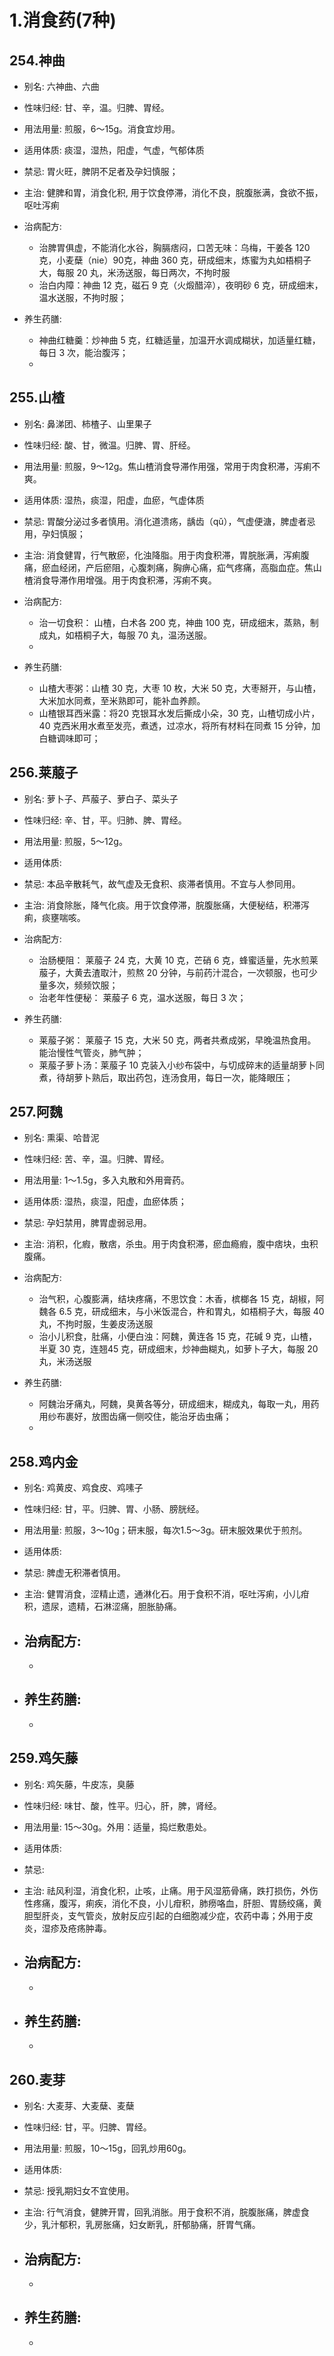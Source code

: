 
# 1.消食药(7种)


## 254.神曲

- 别名: 六神曲、六曲
- 性味归经: 甘、辛，温。归脾、胃经。
- 用法用量: 煎服，6～15g。消食宜炒用。
- 适用体质: 痰湿，湿热，阳虚，气虚，气郁体质
- 禁忌: 胃火旺，脾阴不足者及孕妇慎服；

- 主治: 健脾和胃，消食化积, 用于饮食停滞，消化不良，脘腹胀满，食欲不振，呕吐泻痢
- 治病配方: 
  - 治脾胃俱虚，不能消化水谷，胸膈痞闷，口苦无味：乌梅，干姜各 120 克，小麦蘖（nie）90克，神曲 360 克，研成细末，炼蜜为丸如梧桐子大，每服 20 丸，米汤送服，每日两次，不拘时服
  - 治白内障：神曲 12 克，磁石 9 克（火煅醋淬），夜明砂 6 克，研成细末，温水送服，不拘时服；
  
- 养生药膳: 
  - 神曲红糖羹：炒神曲 5 克，红糖适量，加温开水调成糊状，加适量红糖，每日 3 次，能治腹泻；
  - 

## 255.山楂

- 别名: 鼻涕团、柿楂子、山里果子
- 性味归经: 酸、甘，微温。归脾、胃、肝经。
- 用法用量: 煎服，9～12g。焦山楂消食导滞作用强，常用于肉食积滞，泻痢不爽。
- 适用体质: 湿热，痰湿，阳虚，血瘀，气虚体质
- 禁忌: 胃酸分泌过多者慎用。消化道溃疡，龋齿（qǔ），气虚便溏，脾虚者忌用，孕妇慎服；

- 主治: 消食健胃，行气散瘀，化浊降脂。用于肉食积滞，胃脘胀满，泻痢腹痛，瘀血经闭，产后瘀阻，心腹刺痛，胸痹心痛，疝气疼痛，高脂血症。焦山楂消食导滞作用增强。用于肉食积滞，泻痢不爽。
- 治病配方: 
  - 治一切食积： 山楂，白术各 200 克，神曲 100 克，研成细末，蒸熟，制成丸，如梧桐子大，每服 70 丸，温汤送服。
  - 
  
- 养生药膳: 
  - 山楂大枣粥：山楂 30 克，大枣 10 枚，大米 50 克，大枣掰开，与山楂，大米加水同煮，至米熟即可，能补血养颜。
  - 山楂银耳西米露：将20 克银耳水发后撕成小朵，30 克，山楂切成小片，40 克西米用水煮至发亮，煮透，过凉水，将所有材料在同煮 15 分钟，加白糖调味即可；


## 256.莱菔子

- 别名: 萝卜子、芦菔子、萝白子、菜头子
- 性味归经: 辛、甘，平。归肺、脾、胃经。
- 用法用量: 煎服，5～12g。
- 适用体质: 
- 禁忌: 本品辛散耗气，故气虚及无食积、痰滞者慎用。不宜与人参同用。

- 主治: 消食除胀，降气化痰。用于饮食停滞，脘腹胀痛，大便秘结，积滞泻痢，痰壅喘咳。
- 治病配方: 
  - 治肠梗阻： 莱菔子 24 克，大黄 10 克，芒硝 6 克，蜂蜜适量，先水煎莱菔子，大黄去渣取汁，煎熬 20 分钟，与前药汁混合，一次顿服，也可少量多次，频频饮服；
  - 治老年性便秘： 莱菔子 6 克，温水送服，每日 3 次；
  
- 养生药膳: 
  - 莱菔子粥： 莱菔子 15 克，大米 50 克，两者共煮成粥，早晚温热食用。能治慢性气管炎，肺气肿；
  - 莱菔子萝卜汤：莱菔子 10 克装入小纱布袋中，与切成碎末的适量胡萝卜同煮，待胡萝卜熟后，取出药包，连汤食用，每日一次，能降眼压；


## 257.阿魏

- 别名: 熏渠、哈昔泥
- 性味归经: 苦、辛，温。归脾、胃经。
- 用法用量: 1～1.5g，多入丸散和外用膏药。
- 适用体质: 湿热，痰湿，阳虚，血瘀体质；
- 禁忌: 孕妇禁用，脾胃虚弱忌用。

- 主治: 消积，化瘕，散痞，杀虫。用于肉食积滞，瘀血瘾瘕，腹中痞块，虫积腹痛。
- 治病配方: 
  - 治气积，心腹膨满，结块疼痛，不思饮食：木香，槟榔各 15 克，胡椒，阿魏各 6.5 克，研成细末，与小米饭混合，杵和胃丸，如梧桐子大，每服 40 丸，不拘时服，生姜皮汤送服
  - 治小儿积食，肚痛，小便白浊：阿魏，黄连各 15 克，花碱 9 克，山楂，半夏 30 克，连翘45 克，研成细末，炒神曲糊丸，如萝卜子大，每服 20丸，米汤送服
  
- 养生药膳: 
  - 阿魏治牙痛丸，阿魏，臭黄各等分，研成细末，糊成丸，每取一丸，用药用纱布裹好，放图齿痛一侧咬住，能治牙齿虫痛；
  - 

## 258.鸡内金

- 别名: 鸡黄皮、鸡食皮、鸡嗉子
- 性味归经: 甘，平。归脾、胃、小肠、膀胱经。
- 用法用量: 煎服，3～10g；研末服，每次1.5～3g。研末服效果优于煎剂。
- 适用体质: 
- 禁忌: 脾虚无积滞者慎用。

- 主治: 健胃消食，涩精止遗，通淋化石。用于食积不消，呕吐泻痢，小儿疳积，遗尿，遗精，石淋涩痛，胆胀胁痛。
- 治病配方: 
  - 
  - 
  
- 养生药膳: 
  - 
  - 



## 259.鸡矢藤

- 别名: 鸡矢藤，牛皮冻，臭藤
- 性味归经: 味甘、酸，性平。归心，肝，脾，肾经。
- 用法用量: 15～30g。外用：适量，捣烂敷患处。
- 适用体质: 
- 禁忌: 

- 主治: 祛风利湿，消食化积，止咳，止痛。用于风湿筋骨痛，跌打损伤，外伤性疼痛，腹泻，痢疾，消化不良，小儿疳积，肺痨咯血，肝胆、胃肠绞痛，黄胆型肝炎，支气管炎，放射反应引起的白细胞减少症，农药中毒；外用于皮炎，湿疹及疮疡肿毒。
- 治病配方: 
  - 
  - 
  
- 养生药膳: 
  - 
  - 


## 260.麦芽

- 别名: 大麦芽、大麦蘖、麦蘖
- 性味归经: 甘，平。归脾、胃经。
- 用法用量: 煎服，10～15g，回乳炒用60g。
- 适用体质: 
- 禁忌: 授乳期妇女不宜使用。

- 主治: 行气消食，健脾开胃，回乳消胀。用于食积不消，脘腹胀痛，脾虚食少，乳汁郁积，乳房胀痛，妇女断乳，肝郁胁痛，肝胃气痛。
- 治病配方: 
  - 
  - 
  
- 养生药膳: 
  - 
  - 












